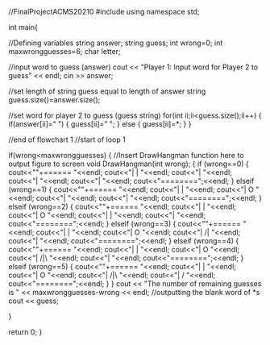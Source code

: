 //FinalProjectACMS20210
#include <iostream>
using namespace std;


int main{

//Defining variables
string answer;
string guess;
int wrong=0;
int maxwrongguesses=6;
char letter;

//input word to guess (answer)
cout << "Player 1: Input word for Player 2 to guess" << endl;
cin >> answer;

//set length of string guess equal to length of answer string
guess.size()=answer.size();

//set word for player 2 to guess (guess string)
for(int ii;ii<guess.size();ii++)
{
if(answer[ii]=" ")
  {
  guess[ii]=" ";
  } 
  else 
  {
  guess[ii]=*;
  }
}

//end of flowchart 1
//start of loop 1

if(wrong<maxwrongguesses)
{
//Insert DrawHangman function here to output figure to screen
void DrawHangman(int wrong);
{
if (wrong==0)
  {
  cout<<""+====== "<<endl;
	cout<<"|   |   "<<endl;
	cout<<"|       "<<endl;
	cout<<"|       "<<endl;
	cout<<"|       "<<endl;
	cout<<"========";<<endl;
  }
elseif (wrong==1)
  {
    cout<<""+====== "<<endl;
	cout<<"|   |   "<<endl;
	cout<<"|   O   "<<endl;
	cout<<"|       "<<endl;
	cout<<"|       "<<endl;
	cout<<"========";<<endl;
	}
elseif (wrong==2)
  {
  cout<<""+====== "<<endl;
	cout<<"|   |   "<<endl;
	cout<<"|   O   "<<endl;
	cout<<"|   |   "<<endl;
	cout<<"|       "<<endl;
	cout<<"========";<<endl;
	}
elseif (wrong==3)
  {
  cout<<""+====== "<<endl;
	cout<<"|   |   "<<endl;
	cout<<"|   O   "<<endl;
	cout<<"| /|   "<<endl;
	cout<<"|       "<<endl;
	cout<<"========";<<endl;
	}
elseif (wrong==4)
  {
  cout<<""+====== "<<endl;
	cout<<"|   |   "<<endl;
	cout<<"|   O   "<<endl;
	cout<<"|  /|\    "<<endl;
	cout<<"|       "<<endl;
	cout<<"========";<<endl;
	}
elseif (wrong==5)
  {
  cout<<""+====== "<<endl;
	cout<<"|   |   "<<endl;
	cout<<"|   O   "<<endl;
	cout<<"|  /|\    "<<endl;
	cout<<"|  /    "<<endl;
	cout<<"========";<<endl;
	}
}
cout << "The number of remaining guesses is " << maxwrongguesses-wrong << endl;
//outputting the blank word of *s
cout << guess;


  }





return 0;
}


